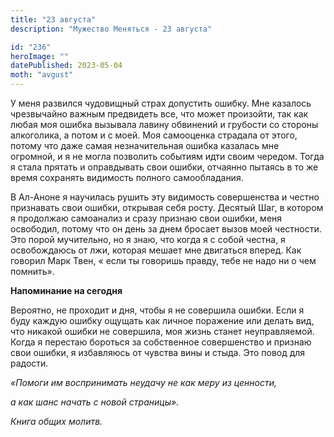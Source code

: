 ```yaml
---
title: "23 августа"
description: "Мужество Меняться - 23 августа"

id: "236"
heroImage: ""
datePublished: 2023-05-04
moth: "avgust"
---
```


У меня развился чудовищный страх допустить ошибку. Мне казалось чрезвычайно
важным предвидеть все, что может произойти, так как любая моя ошибка вызывала
лавину обвинений и грубости со стороны алкоголика, а потом и с моей. Моя
самооценка страдала от этого, потому что даже самая незначительная ошибка
казалась мне огромной, и я не могла позволить событиям идти своим чередом.
Тогда я стала прятать и оправдывать свои ошибки, отчаянно пытаясь в то же
время сохранять видимость полного самообладания.

В Ал-Аноне я научилась рушить эту видимость совершенства и честно признавать
свои ошибки, открывая себя росту. Десятый Шаг, в котором я продолжаю
самоанализ и сразу признаю свои ошибки, меня освободил, потому что он день за
днем бросает вызов моей честности. Это порой мучительно, но я знаю, что когда
я с собой честна, я освобождаюсь от лжи, которая мешает мне двигаться вперед.
Как говорил Марк Твен, « если ты говоришь правду, тебе не надо ни о чем
помнить».

**Напоминание на сегодня**

Вероятно, не проходит и дня, чтобы я не совершила ошибки. Если я буду каждую
ошибку ощущать как личное поражение или делать вид, что никакой ошибки не
совершила, моя жизнь станет неуправляемой. Когда я перестаю бороться за
собственное совершенство и признаю свои ошибки, я избавляюсь от чувства вины и
стыда. Это повод для радости.

_«Помоги им воспринимать неудачу не как меру из ценности,_

_а как шанс начать с новой страницы»._

_Книга общих молитв._
